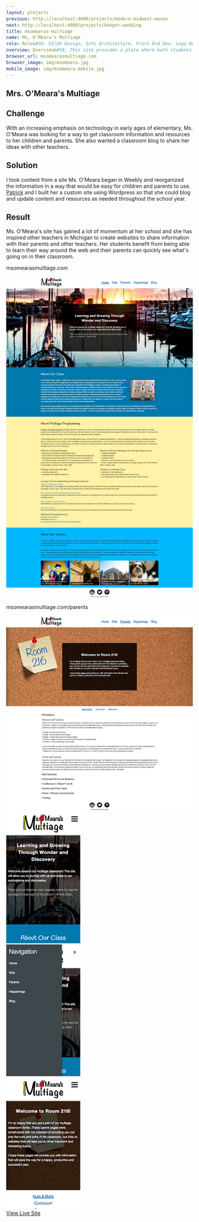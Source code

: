 ```yaml
---
layout: projects
previous: http://localhost:4000/projects/modern-midwest-maven
next: http://localhost:4000/projects/hooper-wedding
title: msomearas-multiage
name: Ms. O'Meara's Multiage
role: Role&#58; UI/UX Design, Info Architecture, Front-End Dev, Logo Design
overview: Overview&#58; This site provides a place where both students and parents of Ms. O’Meara’s classroom can find resources for the school year. With varying needs from each group, the design had to be intuitive for ages 6 and up!
browser_url: msomearasmultiage.com
browser_image: img/msomeara.jpg
mobile_image: img/msomeara-mobile.jpg
---
```


<section class="project-page section grid-container">
 <div class="section-header grid-100"><h1>Mrs. O'Meara's Multiage</h1></div>

 <div class="omeara-project project-data">
  <div class="case-study challenge grid-33 tablet-grid-33 center-align">
      <h2>Challenge</h2>
      <p>With an increasing emphasis on technology in early ages of elementary, Ms. O'Meara was looking for a way to get classroom information and resources to her children and parents. She also wanted a classroom blog to share her ideas with other teachers.</p>
    </div>
    <div class="case-study solution grid-33 tablet-grid-33 center-align">
      <h2>Solution</h2>
      <p>I took content from a site Ms. O'Meara began in Weebly and reorganized the information in a way that would be easy for children and parents to use. <a href="http://patrick.hoopr.io" target="_blank">Patrick</a> and I built her a custom site using Wordpress so that she could blog and update content and resources as needed throughout the school year.</p>
    </div>
    <div class="case-study result grid-33 tablet-grid-33 center-align">
      <h2>Result</h2>
      <p>Ms. O'Meara's site has gained a lot of momentum at her school and she has inspired other teachers in Michigan to create websites to share information with their parents and other teachers. Her students benefit from being able to learn their way around the web and their parents can quickly see what's going on in their classroom.</p>
    </div>
   <div class="project-example grid-100 center-align">
    <div class="browser browser-window">
      <span class="browser-buttons"></span><span class="browser-buttons"></span ><span class="browser-buttons"></span>
        <div class="browser-top"><p>msomearasmultiage.com</p></div>
        <div class="window-screen scroll"><img src="/img/omeara-example.jpg"></div>
        </div>
   </div>
  </div>
 
 <div class="project-example project-data">
   <div class="project-example grid-100 center-align">
    <div class="browser browser-window">
      <span class="browser-buttons"></span><span class="browser-buttons"></span ><span class="browser-buttons"></span>
        <div class="browser-top"><p>msomearasmultiage.com/parents</p></div>
        <div class="window-screen scroll"><img src="/img/omeara-example2.jpg"></div>
        </div>
   </div>
  </div>
 
  <div class="center-align mobile-project-example-wrap grid-100 mobile-grid-100">
   <div class="mobile-project-example mobile-grid-33 tablet-grid-33">
     <div class="mobile-project iphone-5s">
            <div class="top-phone"></div>
            <div class="screen"><img src="/img/omeara-mobile-1.jpg"></div>
            <div class="bottom-phone"></div>
   </div>
   </div>
   <div class="mobile-project-example mobile-grid-33 tablet-grid-33">
     <div class="mobile-project iphone-5s">
            <div class="top-phone"></div>
            <div class="screen"><img src="/img/omeara-mobile-2.jpg"></div>
            <div class="bottom-phone"></div>
          </div>
   </div>
     <div class="mobile-project-example mobile-grid-33 tablet-grid-33">
     <div class="mobile-project iphone-5s">
            <div class="top-phone"></div>
            <div class="screen"><img src="/img/omeara-mobile-3.jpg"></div>
            <div class="bottom-phone"></div>
          </div>
   </div>
   </div>
 
 <div class="wrap-button center-align">
     <a class="button live-site" href="http://msomearasmultiage.com/" target="_blank">View Live Site</a>
</div>
</section>